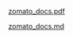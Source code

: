 [zomato_docs.pdf](https://github.com/Narenderbeniwal/FLASK-End-to-end-Zomato-Restaurant-Price-Prediction-and-Deployment/files/7551330/zomato_docs.pdf)

[zomato_docs.md](https://github.com/Narenderbeniwal/FLASK-End-to-end-Zomato-Restaurant-Price-Prediction-and-Deployment/files/7551336/zomato_docs.md)
